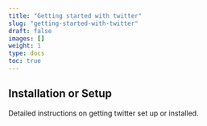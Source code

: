 ```yaml
---
title: "Getting started with twitter"
slug: "getting-started-with-twitter"
draft: false
images: []
weight: 1
type: docs
toc: true
---
```


## Installation or Setup
Detailed instructions on getting twitter set up or installed.

